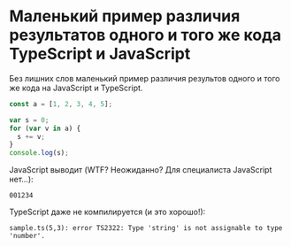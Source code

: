 # Маленький пример различия результатов одного и того же кода TypeScript и JavaScript

Без лишних слов маленький пример различия результов одного и того же кода
на JavaScript и TypeScript.

``` javascript
const a = [1, 2, 3, 4, 5];

var s = 0;
for (var v in a) {
  s += v;
}
console.log(s);
```

JavaScript выводит (WTF? Неожиданно? Для специалиста JavaScript нет...):

```
001234
```

TypeScript даже не компилируется (и это хорошо!):

```
sample.ts(5,3): error TS2322: Type 'string' is not assignable to type 'number'. 
```
